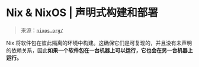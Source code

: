 <!--yml

category: 未分类

date: 2024-05-27 14:45:51

-->

# Nix & NixOS | 声明式构建和部署

> 来源：[`nixos.org/`](https://nixos.org/)

Nix 将软件包在彼此隔离的环境中构建。这确保它们是可复现的，并且没有未声明的依赖关系，因此**如果一个软件包在一台机器上可以运行，它也会在另一台机器上运行。**
